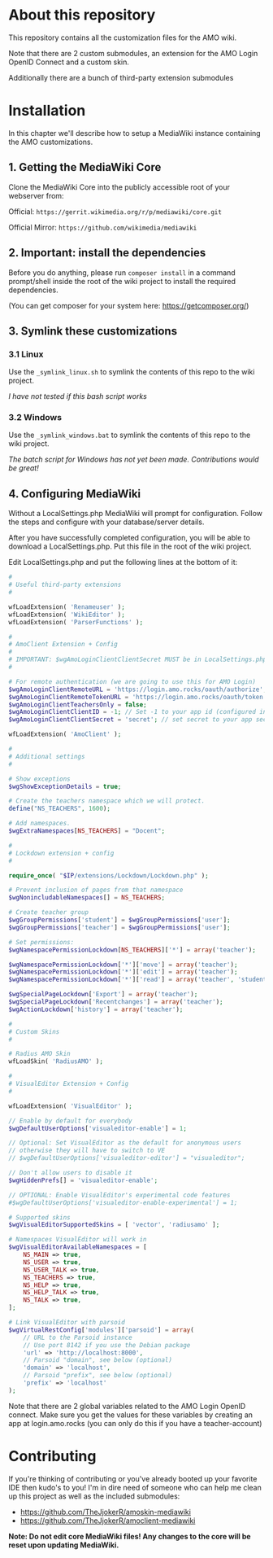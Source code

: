 # About this repository

This repository contains all the customization files for the AMO wiki.

Note that there are 2 custom submodules, an extension for the AMO Login OpenID Connect and a custom skin.

Additionally there are a bunch of third-party extension submodules

# Installation

In this chapter we'll describe how to setup a MediaWiki instance containing the AMO customizations.

## 1. Getting the MediaWiki Core

Clone the MediaWiki Core into the publicly accessible root of your webserver from:

Official: `https://gerrit.wikimedia.org/r/p/mediawiki/core.git`

Official Mirror: `https://github.com/wikimedia/mediawiki`

## 2. Important: install the dependencies

Before you do anything, please run ```composer install``` in a command prompt/shell inside the root of the wiki project to install the required dependencies.

(You can get composer for your system here: https://getcomposer.org/)

## 3. Symlink these customizations


### 3.1 Linux
Use the `_symlink_linux.sh` to symlink the contents of this repo to the wiki project.

_I have not tested if this bash script works_

### 3.2 Windows

Use the `_symlink_windows.bat` to symlink the contents of this repo to the wiki project.

_The batch script for Windows has not yet been made. Contributions would be great!_

## 4. Configuring MediaWiki

Without a LocalSettings.php MediaWiki will prompt for configuration. Follow the steps and configure with your database/server details.

After you have successfully completed configuration, you will be able to download a LocalSettings.php. Put this file in the root of the wiki project.

Edit LocalSettings.php and put the following lines at the bottom of it:

```php
#
# Useful third-party extensions
#

wfLoadExtension( 'Renameuser' );
wfLoadExtension( 'WikiEditor' );
wfLoadExtension( 'ParserFunctions' );

#
# AmoClient Extension + Config
#
# IMPORTANT: $wgAmoLoginClientClientSecret MUST be in LocalSettings.php OR another file which is IN the .gitignore and is loaded by MediaWiki
#

# For remote authentication (we are going to use this for AMO Login)
$wgAmoLoginClientRemoteURL = 'https://login.amo.rocks/oauth/authorize';
$wgAmoLoginClientRemoteTokenURL = 'https://login.amo.rocks/oauth/token';
$wgAmoLoginClientTeachersOnly = false;
$wgAmoLoginClientClientID = -1; // Set -1 to your app id (configured in login.amo.rocks)
$wgAmoLoginClientClientSecret = 'secret'; // set secret to your app secret (configured in login.amo.rocks)

wfLoadExtension( 'AmoClient' );

#
# Additional settings
#

# Show exceptions
$wgShowExceptionDetails = true;

# Create the teachers namespace which we will protect.
define("NS_TEACHERS", 1600);

# Add namespaces.
$wgExtraNamespaces[NS_TEACHERS] = "Docent";

#
# Lockdown extension + config
#

require_once( "$IP/extensions/Lockdown/Lockdown.php" );

# Prevent inclusion of pages from that namespace
$wgNonincludableNamespaces[] = NS_TEACHERS;

# Create teacher group
$wgGroupPermissions['student'] = $wgGroupPermissions['user'];
$wgGroupPermissions['teacher'] = $wgGroupPermissions['user'];

# Set permissions:
$wgNamespacePermissionLockdown[NS_TEACHERS]['*'] = array('teacher');

$wgNamespacePermissionLockdown['*']['move'] = array('teacher');
$wgNamespacePermissionLockdown['*']['edit'] = array('teacher');
$wgNamespacePermissionLockdown['*']['read'] = array('teacher', 'student');

$wgSpecialPageLockdown['Export'] = array('teacher');
$wgSpecialPageLockdown['Recentchanges'] = array('teacher');
$wgActionLockdown['history'] = array('teacher');

#
# Custom Skins
#

# Radius AMO Skin
wfLoadSkin( 'RadiusAMO' );

#
# VisualEditor Extension + Config
#

wfLoadExtension( 'VisualEditor' );

// Enable by default for everybody
$wgDefaultUserOptions['visualeditor-enable'] = 1;

// Optional: Set VisualEditor as the default for anonymous users
// otherwise they will have to switch to VE
// $wgDefaultUserOptions['visualeditor-editor'] = "visualeditor";

// Don't allow users to disable it
$wgHiddenPrefs[] = 'visualeditor-enable';

// OPTIONAL: Enable VisualEditor's experimental code features
#$wgDefaultUserOptions['visualeditor-enable-experimental'] = 1;

# Supported skins
$wgVisualEditorSupportedSkins = [ 'vector', 'radiusamo' ];

# Namespaces VisualEditor will work in
$wgVisualEditorAvailableNamespaces = [
    NS_MAIN => true,
    NS_USER => true,
    NS_USER_TALK => true,
    NS_TEACHERS => true,
    NS_HELP => true,
    NS_HELP_TALK => true,
    NS_TALK => true,
];

# Link VisualEditor with parsoid
$wgVirtualRestConfig['modules']['parsoid'] = array(
    // URL to the Parsoid instance
    // Use port 8142 if you use the Debian package
    'url' => 'http://localhost:8000',
    // Parsoid "domain", see below (optional)
    'domain' => 'localhost',
    // Parsoid "prefix", see below (optional)
    'prefix' => 'localhost'
);
```

Note that there are 2 global variables related to the AMO Login OpenID connect. Make sure you get the values for these variables by creating an app at login.amo.rocks (you can only do this if you have a teacher-account)

# Contributing

If you're thinking of contributing or you've already booted up your favorite IDE then kudo's to you! I'm in dire need of someone who can help me clean up this project as well as the included submodules:
* https://github.com/TheJjokerR/amoskin-mediawiki
* https://github.com/TheJjokerR/amoclient-mediawiki

**Note: Do not edit core MediaWiki files! Any changes to the core will be reset upon updating MediaWiki.**